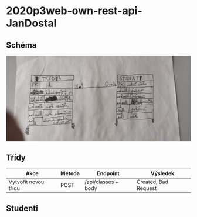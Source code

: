 # 2020p3web-own-rest-api-JanDostal
## Schéma
![Konceptuální model](/IMG_20210622_144920.jpg)
## Třídy
Akce | Metoda | Endpoint | Výsledek
---- | ------ | -------- | --------
Vytvořit novou třídu | POST | /api/classes + body | Created, Bad Request
## Studenti
